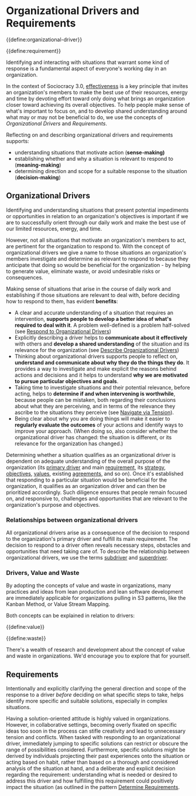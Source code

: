 # Organizational Drivers and Requirements


{{define:organizational-driver}}

{{define:requirement}}

Identifying and interacting with situations that warrant some kind of response is a fundamental aspect of everyone's working day in an organization. 

In the context of Sociocracy 3.0, [effectiveness](section:principle-effectiveness) is a key principle that invites an organization's members to make the best use of their resources, energy and time by devoting effort toward only doing what brings an organization closer toward achieving its overall objectives. To help people make sense of what's important to focus on, and to develop shared understanding around what may or may not be beneficial to do, we use the concepts of _Organizational Drivers_ and _Requirements_.

Reflecting on and describing organizational drivers and requirements supports:

-   understanding situations that motivate action (**sense-making)**
-   establishing whether and why a situation is relevant to respond to (**meaning-making**) 
-   determining direction and scope for a suitable response to the situation (**decision-making**)


## Organizational Drivers

Identifying and understanding situations that present potential impediments or opportunities in relation to an organization's objectives is important if we are to successfully orient through our daily work and make the best use of our limited resources, energy, and time. 

However, not all situations that motivate an organization's members to act, are pertinent for the organization to respond to. With the concept of organizational drivers we give a name to those situations an organization's members investigate and determine as relevant to respond to because they anticipate that doing so would be beneficial for the organization - by helping to generate value, eliminate waste, or avoid undesirable risks or consequences.

Making sense of situations that arise in the course of daily work and establishing if those situations are relevant to deal with, before deciding how to respond to them, has evident **benefits**: 


-   A clear and accurate understanding of a situation that requires an intervention, **supports people to develop a better idea of what's required to deal with it**. A problem well-defined is a problem half-solved (see [Respond to Organizational Drivers](section:respond-to-organizational-drivers))
-   Explicitly describing a driver helps to **communicate about it effectively** with others and **develop a shared understanding** of the situation and its relevance for the organization (see [Describe Organizational Drivers](section:describe-organizational-drivers))
-   Thinking about organizational drivers supports people to reflect on, **understand and communicate about why they do the things they do**. It provides a way to investigate and make explicit the reasons behind actions and decisions and it helps to understand **why we are motivated to pursue particular objectives and goals**. 
-   Taking time to investigate situations and their potential relevance, before acting, helps to **determine if and when intervening is worthwhile**, because people can be mistaken, both regarding their conclusions about what they are perceiving, and in terms of the relevance they ascribe to the situations they perceive (see [Navigate via Tension](section:navigate-via-tension)). 
-   Being clear about why you are doing things will make it easier to **regularly evaluate the outcomes** of your actions and identify ways to improve your approach. (When doing so, also consider whether the organizational driver has changed: the situation is different, or its relevance for the organization has changed.)

Determining whether a situation qualifies as an organizational driver is dependent on adequate understanding of the overall purpose of the organization (its [primary driver](glossary:primary-driver) and main [requirement](glossary:requirement), its [strategy](glossary:strategy), [objectives](glossary:objective), [values](glossary:values), existing [agreements](glossary:agreement), and so on). Once it's established that responding to a particular situation would be beneficial for the organization, it qualifies as an organization driver and can then be prioritized accordingly. Such diligence ensures that people remain focused on, and responsive to, challenges and opportunities that are relevant to the organization's purpose and objectives.


### Relationships between organizational drivers

All organizational drivers arise as a consequence of the decision to respond to the organization's primary driver and fulfill its main requirement. The decision to respond to a driver often reveals necessary steps, obstacles and opportunities that need taking care of. To describe the relationship between organizational drivers, we use the terms [subdriver](glossary:subdriver) and [superdriver](glossary:superdriver).


### Drivers, Value and Waste

By adopting the concepts of value and waste in organizations, many practices and ideas from lean production and lean software development are immediately applicable for organizations pulling in S3 patterns, like the Kanban Method, or Value Stream Mapping.

Both concepts can be explained in relation to drivers:

{{define:value}}

{{define:waste}}

There's a wealth of research and development about the concept of value and waste in organizations. We'd encourage you to explore that for yourself.


## Requirements

Intentionally and explicitly clarifying the general direction and scope of the response to a driver _before_ deciding on what specific steps to take, helps identify more specific and suitable solutions, especially in complex situations.

Having a solution-oriented attitude is highly valued in organizations. However, in collaborative settings, becoming overly fixated on specific ideas too soon in the process can stifle creativity and lead to unnecessary tension and conflicts. When tasked with responding to an organizational driver, immediately jumping to specific solutions can restrict or obscure the range of possibilities considered. Furthermore, specific solutions might be derived by individuals projecting their past experiences onto the situation or acting based on habit, rather than based on a thorough and considered analysis of the situation at hand, and a deliberate and explicit decision regarding the requirement: understanding what is needed or desired to address this driver and how fulfilling this requirement could positively impact the situation (as outlined in the pattern [Determine Requirements](section:determine-requirements).

